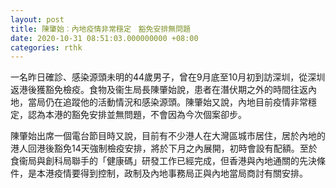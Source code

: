 ```yaml
---
layout: post
title: 陳肇始︰內地疫情非常穩定　豁免安排無問題
date: 2020-10-31 08:51:03.000000000 +08:00
categories: rthk
---
```


一名昨日確診、感染源頭未明的44歲男子，曾在9月底至10月初到訪深圳，從深圳返港後獲豁免檢疫。食物及衞生局長陳肇始說，患者在潛伏期之外的時間往返內地，當局仍在追蹤他的活動情況和感染源頭。陳肇始又說，內地目前疫情非常穩定，認為本港的豁免安排並無問題，不會因為今次個案卻步。

陳肇始出席一個電台節目時又說，目前有不少港人在大灣區城市居住，居於內地的港人回港後豁免14天強制檢疫安排，將於下月之內展開，初時會設有配額。至於食衞局與創科局聯手的「健康碼」研發工作已經完成，但香港與內地通關的先決條件，是本港疫情要得到控制，政制及內地事務局正與內地當局商討有關安排。
